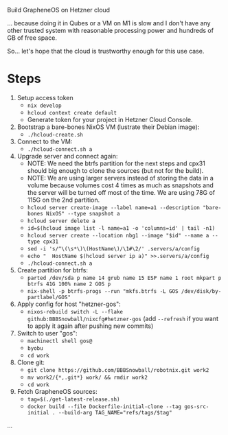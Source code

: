Build GrapheneOS on Hetzner cloud

... because doing it in Qubes or a VM on M1 is slow
and I don't have any other trusted system with reasonable
processing power and hundreds of GB of free space.

So... let's hope that the cloud is trustworthy enough
for this use case.

Steps
=====

1. Setup access token
    - `nix develop`
    - `hcloud context create default`
    - Generate token for your project in Hetzner Cloud Console.
2. Bootstrap a bare-bones NixOS VM (lustrate their Debian image):
    - `./hcloud-create.sh`
3. Connect to the VM:
    - `./hcloud-connect.sh a`
4. Upgrade server and connect again:
    - NOTE: We need the btrfs partition for the next steps and cpx31 should big enough to clone the sources (but not for the build).
    - NOTE: We are using larger servers instead of storing the data in a volume because volumes cost 4 times as much as snapshots
      and the server will be turned off most of the time. We are using 78G of 115G on the 2nd partition.
    - `hcloud server create-image --label name=a1 --description "bare-bones NixOS" --type snapshot a`
    - `hcloud server delete a`
    - `id=$(hcloud image list -l name=a1 -o 'columns=id' | tail -n1)`
    - `hcloud server create --location nbg1 --image "$id" --name a --type cpx31`
    - `sed -i 's/^\(\s*\)\(HostName\)/\1#\2/' .servers/a/config`
    - `echo "  HostName $(hcloud server ip a)" >>.servers/a/config`
    - `./hcloud-connect.sh a`
5. Create partition for btrfs:
    - `parted /dev/sda p name 14 grub name 15 ESP name 1 root mkpart p btrfs 41G 100% name 2 GOS p`
    - `nix-shell -p btrfs-progs --run "mkfs.btrfs -L GOS /dev/disk/by-partlabel/GOS"`
6. Apply config for host "hetzner-gos":
    - `nixos-rebuild switch -L --flake github:BBBSnowball/nixcfg#hetzner-gos`
      (add `--refresh` if you want to apply it again after pushing new commits)
7. Switch to user "gos":
    - `machinectl shell gos@`
    - `byobu`
    - `cd work`
8. Clone git:
    - `git clone https://github.com/BBBSnowball/robotnix.git work2`
    - `mv work2/{*,.git*} work/ && rmdir work2`
    - `cd work`
9. Fetch GrapheneOS sources:
    - `tag=$(./get-latest-release.sh)`
    - `docker build --file Dockerfile-initial-clone --tag gos-src-initial . --build-arg TAG_NAME="refs/tags/$tag"`

...

